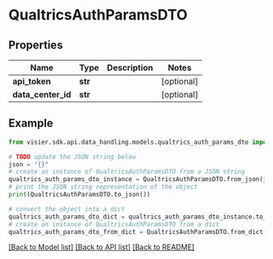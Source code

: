 # QualtricsAuthParamsDTO


## Properties

Name | Type | Description | Notes
------------ | ------------- | ------------- | -------------
**api_token** | **str** |  | [optional] 
**data_center_id** | **str** |  | [optional] 

## Example

```python
from visier.sdk.api.data_handling.models.qualtrics_auth_params_dto import QualtricsAuthParamsDTO

# TODO update the JSON string below
json = "{}"
# create an instance of QualtricsAuthParamsDTO from a JSON string
qualtrics_auth_params_dto_instance = QualtricsAuthParamsDTO.from_json(json)
# print the JSON string representation of the object
print(QualtricsAuthParamsDTO.to_json())

# convert the object into a dict
qualtrics_auth_params_dto_dict = qualtrics_auth_params_dto_instance.to_dict()
# create an instance of QualtricsAuthParamsDTO from a dict
qualtrics_auth_params_dto_from_dict = QualtricsAuthParamsDTO.from_dict(qualtrics_auth_params_dto_dict)
```
[[Back to Model list]](../README.md#documentation-for-models) [[Back to API list]](../README.md#documentation-for-api-endpoints) [[Back to README]](../README.md)


